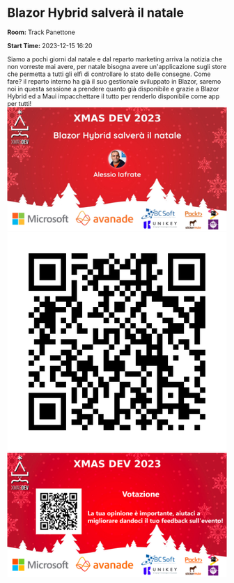 # Blazor Hybrid salverà il natale
**Room:** Track Panettone

**Start Time:** 2023-12-15 16:20

Siamo a pochi giorni dal natale e dal reparto marketing arriva la notizia che non vorreste mai avere, per natale bisogna avere un'applicazione sugli store che permetta a tutti gli elfi di controllare lo stato delle consegne. Come fare? il reparto interno ha già il suo gestionale sviluppato in Blazor, saremo noi in questa sessione a prendere quanto già disponibile e grazie a Blazor Hybrid ed a Maui impacchettare il tutto per renderlo disponibile come app per tutti!
![Banner](room1_16_20.jpeg 'SessionBanner')
![QR](qr.png 'Qr')
![Voting Banner](VotingBanner.png 'Voting Banner')

